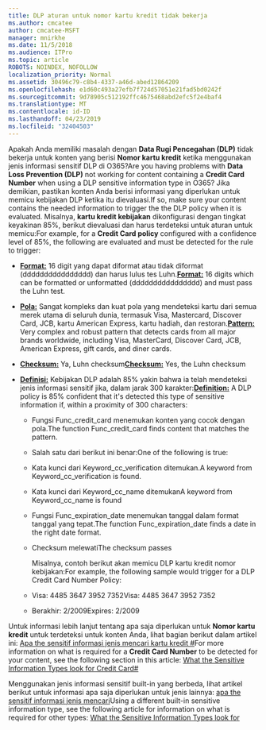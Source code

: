```yaml
---
title: DLP aturan untuk nomor kartu kredit tidak bekerja
ms.author: cmcatee
author: cmcatee-MSFT
manager: mnirkhe
ms.date: 11/5/2018
ms.audience: ITPro
ms.topic: article
ROBOTS: NOINDEX, NOFOLLOW
localization_priority: Normal
ms.assetid: 30496c79-c8b4-4337-a46d-abed12864209
ms.openlocfilehash: e1d60c493a27efb7f724d57051e21fad5bd0242f
ms.sourcegitcommit: 9d78905c512192ffc4675468abd2efc5f2e4baf4
ms.translationtype: MT
ms.contentlocale: id-ID
ms.lasthandoff: 04/23/2019
ms.locfileid: "32404503"
---
```

<span data-ttu-id="e051c-102">Apakah Anda memiliki masalah dengan **Data Rugi Pencegahan (DLP)** tidak bekerja untuk konten yang berisi **Nomor kartu kredit** ketika menggunakan jenis informasi sensitif DLP di O365?</span><span class="sxs-lookup"><span data-stu-id="e051c-102">Are you having problems with **Data Loss Prevention (DLP)** not working for content containing a **Credit Card Number** when using a DLP sensitive information type in O365?</span></span> <span data-ttu-id="e051c-103">Jika demikian, pastikan konten Anda berisi informasi yang diperlukan untuk memicu kebijakan DLP ketika itu dievaluasi.</span><span class="sxs-lookup"><span data-stu-id="e051c-103">If so, make sure your content contains the needed information to trigger the the DLP policy when it is evaluated.</span></span> <span data-ttu-id="e051c-104">Misalnya, **kartu kredit kebijakan** dikonfigurasi dengan tingkat keyakinan 85%, berikut dievaluasi dan harus terdeteksi untuk aturan untuk memicu:</span><span class="sxs-lookup"><span data-stu-id="e051c-104">For example, for a **Credit Card policy** configured with a confidence level of 85%, the following are evaluated and must be detected for the rule to trigger:</span></span> 
  
- <span data-ttu-id="e051c-105">**[Format:](https://docs.microsoft.com/office365/securitycompliance/what-the-sensitive-information-types-look-for#format-19)** 16 digit yang dapat diformat atau tidak diformat (dddddddddddddddd) dan harus lulus tes Luhn.</span><span class="sxs-lookup"><span data-stu-id="e051c-105">**[Format:](https://docs.microsoft.com/office365/securitycompliance/what-the-sensitive-information-types-look-for#format-19)** 16 digits which can be formatted or unformatted (dddddddddddddddd) and must pass the Luhn test.</span></span> 
    
- <span data-ttu-id="e051c-106">**[Pola:](https://docs.microsoft.com/office365/securitycompliance/what-the-sensitive-information-types-look-for#pattern-19)** Sangat kompleks dan kuat pola yang mendeteksi kartu dari semua merek utama di seluruh dunia, termasuk Visa, Mastercard, Discover Card, JCB, kartu American Express, kartu hadiah, dan restoran.</span><span class="sxs-lookup"><span data-stu-id="e051c-106">**[Pattern:](https://docs.microsoft.com/office365/securitycompliance/what-the-sensitive-information-types-look-for#pattern-19)** Very complex and robust pattern that detects cards from all major brands worldwide, including Visa, MasterCard, Discover Card, JCB, American Express, gift cards, and diner cards.</span></span> 
    
- <span data-ttu-id="e051c-107">**[Checksum:](https://docs.microsoft.com/office365/securitycompliance/what-the-sensitive-information-types-look-for#checksum-19)** Ya, Luhn checksum</span><span class="sxs-lookup"><span data-stu-id="e051c-107">**[Checksum:](https://docs.microsoft.com/office365/securitycompliance/what-the-sensitive-information-types-look-for#checksum-19)** Yes, the Luhn checksum</span></span> 
    
- <span data-ttu-id="e051c-108">**[Definisi:](https://docs.microsoft.com/office365/securitycompliance/what-the-sensitive-information-types-look-for#definition-19)** Kebijakan DLP adalah 85% yakin bahwa ia telah mendeteksi jenis informasi sensitif jika, dalam jarak 300 karakter:</span><span class="sxs-lookup"><span data-stu-id="e051c-108">**[Definition:](https://docs.microsoft.com/office365/securitycompliance/what-the-sensitive-information-types-look-for#definition-19)** A DLP policy is 85% confident that it's detected this type of sensitive information if, within a proximity of 300 characters:</span></span> 
    
  - <span data-ttu-id="e051c-109">Fungsi Func_credit_card menemukan konten yang cocok dengan pola.</span><span class="sxs-lookup"><span data-stu-id="e051c-109">The function Func_credit_card finds content that matches the pattern.</span></span>
    
  - <span data-ttu-id="e051c-110">Salah satu dari berikut ini benar:</span><span class="sxs-lookup"><span data-stu-id="e051c-110">One of the following is true:</span></span> 
    
  - <span data-ttu-id="e051c-111">Kata kunci dari Keyword_cc_verification ditemukan.</span><span class="sxs-lookup"><span data-stu-id="e051c-111">A keyword from Keyword_cc_verification is found.</span></span>
    
  - <span data-ttu-id="e051c-112">Kata kunci dari Keyword_cc_name ditemukan</span><span class="sxs-lookup"><span data-stu-id="e051c-112">A keyword from Keyword_cc_name is found</span></span>
    
  - <span data-ttu-id="e051c-113">Fungsi Func_expiration_date menemukan tanggal dalam format tanggal yang tepat.</span><span class="sxs-lookup"><span data-stu-id="e051c-113">The function Func_expiration_date finds a date in the right date format.</span></span>
    
  - <span data-ttu-id="e051c-114">Checksum melewati</span><span class="sxs-lookup"><span data-stu-id="e051c-114">The checksum passes</span></span>
    
    <span data-ttu-id="e051c-115">Misalnya, contoh berikut akan memicu DLP kartu kredit nomor kebijakan:</span><span class="sxs-lookup"><span data-stu-id="e051c-115">For example, the following sample would trigger for a DLP Credit Card Number Policy:</span></span>
    
  - <span data-ttu-id="e051c-116">Visa: 4485 3647 3952 7352</span><span class="sxs-lookup"><span data-stu-id="e051c-116">Visa: 4485 3647 3952 7352</span></span> 
    
  - <span data-ttu-id="e051c-117">Berakhir: 2/2009</span><span class="sxs-lookup"><span data-stu-id="e051c-117">Expires: 2/2009</span></span>
    
<span data-ttu-id="e051c-118">Untuk informasi lebih lanjut tentang apa saja diperlukan untuk **Nomor kartu kredit** untuk terdeteksi untuk konten Anda, lihat bagian berikut dalam artikel ini: [Apa the sensitif informasi jenis mencari kartu kredit #](https://docs.microsoft.com/office365/securitycompliance/what-the-sensitive-information-types-look-for#credit-card-number)</span><span class="sxs-lookup"><span data-stu-id="e051c-118">For more information on what is required for a **Credit Card Number** to be detected for your content, see the following section in this article: [What the Sensitive Information Types look for Credit Card#](https://docs.microsoft.com/office365/securitycompliance/what-the-sensitive-information-types-look-for#credit-card-number)</span></span>
  
<span data-ttu-id="e051c-119">Menggunakan jenis informasi sensitif built-in yang berbeda, lihat artikel berikut untuk informasi apa saja diperlukan untuk jenis lainnya: [apa the sensitif informasi jenis mencari](https://docs.microsoft.com/office365/securitycompliance/what-the-sensitive-information-types-look-for)</span><span class="sxs-lookup"><span data-stu-id="e051c-119">Using a different built-in sensitive information type, see the following article for information on what is required for other types: [What the Sensitive Information Types look for](https://docs.microsoft.com/office365/securitycompliance/what-the-sensitive-information-types-look-for)</span></span>
  

